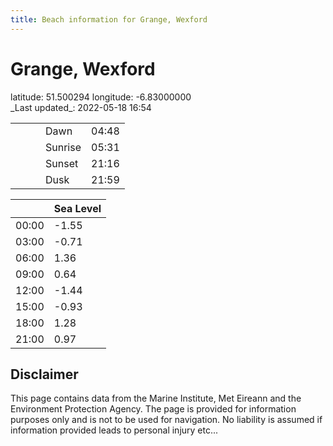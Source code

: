 ```yaml
---
title: Beach information for Grange, Wexford
---
```

# Grange, Wexford 

<div class="location-info">latitude: 51.500294 longitude: -6.83000000</div>
<div class="met-eireann-warnings"></div>
_Last updated_: 2022-05-18 16:54

|   |   |   |   |   |
|---|---|---|---|---|
|   |   |   | Dawn  | 04:48 |
|   |   |   | Sunrise  | 05:31 |
|   |   |   | Sunset  | 21:16 |
|   |   |   | Dusk  | 21:59 |

<div></div>

|   | Sea Level  |
|---|---|
| 00:00 | -1.55 |
| 03:00 | -0.71 |
| 06:00 | 1.36 |
| 09:00 | 0.64 |
| 12:00 | -1.44 |
| 15:00 | -0.93 |
| 18:00 | 1.28 |
| 21:00 | 0.97 |

## Disclaimer

This page contains data from the Marine Institute,
Met Eireann and the Environment Protection Agency. The page is provided for
information purposes only and is not to be used for navigation. No liability
is assumed if information provided leads to personal injury etc...